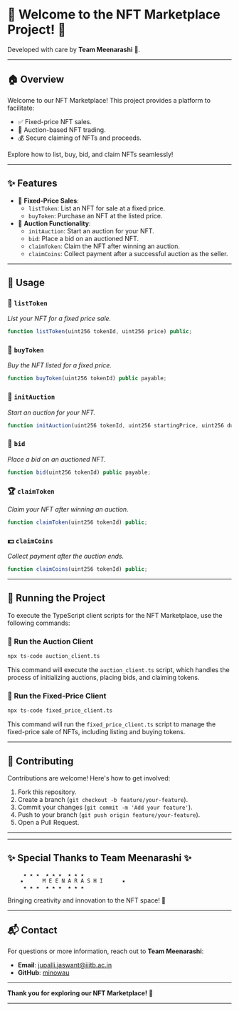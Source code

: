 

# 🎉 Welcome to the NFT Marketplace Project! 🎉

Developed with care by **Team Meenarashi** 💖.

---

## 🏠 Overview
Welcome to our NFT Marketplace! This project provides a platform to facilitate:
- ✅ Fixed-price NFT sales.
- 🚀 Auction-based NFT trading.
- 💰 Secure claiming of NFTs and proceeds.

Explore how to list, buy, bid, and claim NFTs seamlessly!

---

## ✨ Features
- 🔹 **Fixed-Price Sales**:
  - `listToken`: List an NFT for sale at a fixed price.
  - `buyToken`: Purchase an NFT at the listed price.
- 🔹 **Auction Functionality**:
  - `initAuction`: Start an auction for your NFT.
  - `bid`: Place a bid on an auctioned NFT.
  - `claimToken`: Claim the NFT after winning an auction.
  - `claimCoins`: Collect payment after a successful auction as the seller.

---



## 🚀 Usage

### 💎 `listToken`
_List your NFT for a fixed price sale._
```typescript
function listToken(uint256 tokenId, uint256 price) public;
```

### 🛒 `buyToken`
_Buy the NFT listed for a fixed price._
```typescript
function buyToken(uint256 tokenId) public payable;
```

### 🏁 `initAuction`
_Start an auction for your NFT._
```typescript
function initAuction(uint256 tokenId, uint256 startingPrice, uint256 duration) public;
```

### 🤑 `bid`
_Place a bid on an auctioned NFT._
```typescript
function bid(uint256 tokenId) public payable;
```

### 🏆 `claimToken`
_Claim your NFT after winning an auction._
```typescript
function claimToken(uint256 tokenId) public;
```

### 💵 `claimCoins`
_Collect payment after the auction ends._
```typescript
function claimCoins(uint256 tokenId) public;
```

---

## 🏃 Running the Project

To execute the TypeScript client scripts for the NFT Marketplace, use the following commands:

### 🚀 Run the Auction Client
```bash
npx ts-code auction_client.ts
```
This command will execute the `auction_client.ts` script, which handles the process of initializing auctions, placing bids, and claiming tokens.

### 🛒 Run the Fixed-Price Client
```bash
npx ts-code fixed_price_client.ts
```
This command will run the `fixed_price_client.ts` script to manage the fixed-price sale of NFTs, including listing and buying tokens.

---



## 🤝 Contributing

Contributions are welcome! Here's how to get involved:
1. Fork this repository.
2. Create a branch (`git checkout -b feature/your-feature`).
3. Commit your changes (`git commit -m 'Add your feature'`).
4. Push to your branch (`git push origin feature/your-feature`).
5. Open a Pull Request.

---



---

## ✨ Special Thanks to **Team Meenarashi** ✨
```
     ★ ★ ★  ★ ★ ★  ★ ★ ★
    ★      M E E N A R A S H I      ★
     ★ ★ ★  ★ ★ ★  ★ ★ ★
```
Bringing creativity and innovation to the NFT space! 💫

---

## 📬 Contact

For questions or more information, reach out to **Team Meenarashi**:
- **Email**: jupalli.jaswant@iiitb.ac.in
- **GitHub**: [minowau](https://github.com/minowau)

---

**Thank you for exploring our NFT Marketplace!** 🥳

---